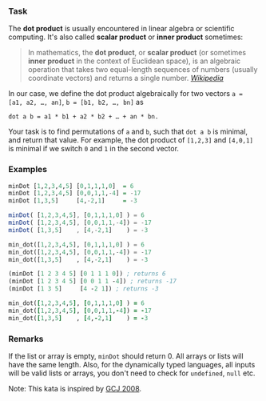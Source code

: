 ### Task
The __dot product__ is usually encountered in linear algebra or scientific computing. It's also called __scalar product__ or __inner product__ sometimes:

> In mathematics, the __dot product__, or __scalar product__ (or sometimes __inner product__ in the context of Euclidean space), is an algebraic operation that takes two equal-length sequences of numbers (usually coordinate vectors) and returns a single number. <cite>[Wikipedia](https://en.wikipedia.org/w/index.php?title=Dot_product&oldid=629717691)</cite>

In our case, we define the dot product algebraically for two vectors `a = [a1, a2, …, an]`, `b = [b1, b2, …, bn]` as 
    
    dot a b = a1 * b1 + a2 * b2 + … + an * bn.
Your task is to find permutations of `a` and `b`, such that `dot a b` is minimal, and return that value. For example, the dot product of `[1,2,3]` and `[4,0,1]` is minimal if we switch `0` and `1` in the second vector.

### Examples
```haskell
minDot [1,2,3,4,5] [0,1,1,1,0]  = 6
minDot [1,2,3,4,5] [0,0,1,1,-4] = -17
minDot [1,3,5]     [4,-2,1]     = -3
```
```javascript
minDot( [1,2,3,4,5], [0,1,1,1,0] ) = 6
minDot( [1,2,3,4,5], [0,0,1,1,-4]) = -17
minDot( [1,3,5]    , [4,-2,1]    ) = -3
```
```python
min_dot([1,2,3,4,5], [0,1,1,1,0] ) = 6
min_dot([1,2,3,4,5], [0,0,1,1,-4]) = -17
min_dot([1,3,5]    , [4,-2,1]    ) = -3
```
```clojure
(minDot [1 2 3 4 5] [0 1 1 1 0]) ; returns 6
(minDot [1 2 3 4 5] [0 0 1 1 -4]) ; returns -17
(minDot [1 3 5]     [4 -2 1]) ; returns -3
```
```ruby
min_dot([1,2,3,4,5], [0,1,1,1,0] ) = 6
min_dot([1,2,3,4,5], [0,0,1,1,-4]) = -17
min_dot([1,3,5]    , [4,-2,1]    ) = -3
```

### Remarks
If the list or array is empty, `minDot` should return 0. All arrays or lists will have the same length. Also, for the dynamically typed languages, all inputs will be valid lists or arrays, you don't need to check for `undefined`, `null` etc.

Note: This kata is inspired by [GCJ 2008](https://code.google.com/codejam/contest/32016/dashboard#s=p0).